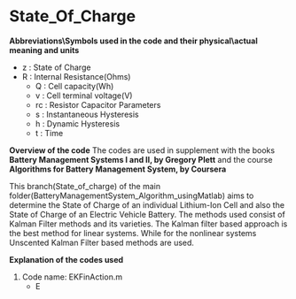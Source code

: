 # State_Of_Charge
 
  **Abbreviations\Symbols used in the code and their physical\actual meaning and units**
  - z    :  State of Charge
  - R    :  Internal Resistance(Ohms)
    - Q    :  Cell capacity(Wh)
    - v    :  Cell  terminal voltage(V)
    - rc   :  Resistor Capacitor Parameters
    - s    :  Instantaneous Hysteresis
    - h    :  Dynamic Hysteresis
    - t    :  Time
 
 **Overview of the code**
 The codes are used in supplement with the books **Battery Management Systems I and II, by Gregory Plett** and the course **Algorithms for Battery Management System, by Coursera**
 
 This branch(State_of_charge) of the main folder(BatteryManagementSystem_Algorithm_usingMatlab) aims to determine the State of Charge of an individual Lithium-Ion Cell and also the State of Charge of an Electric Vehicle Battery. The methods used consist of Kalman Filter methods and its varieties. The Kalman filter based approach is the best method for linear systems. While for the nonlinear systems Unscented Kalman Filter based methods are used.
 
 **Explanation of the codes used**
 1) Code name: EKFinAction.m
    - E
   
